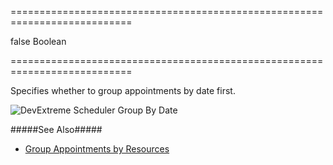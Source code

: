 ===========================================================================
<!--default-->false<!--/default-->
<!--type-->Boolean<!--/type-->
===========================================================================

<!--shortDescription-->
Specifies whether to group appointments by date first.
<!--/shortDescription-->

<!--fullDescription-->

![DevExtreme Scheduler Group By Date](/Content/images/doc/18_2/UiWidgets/Scheduler_groupByDate.png)

#####See Also#####
- [Group Appointments by Resources](/Documentation/Guide/Widgets/Scheduler/Resources/Group_Appointments_by_Resources/)
<!--/fullDescription-->